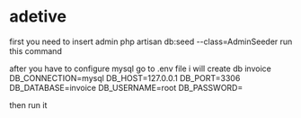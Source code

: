 # adetive

first you need to insert admin php artisan db:seed --class=AdminSeeder run this command

after you have to configure mysql
go to .env file 
i will create db invoice
DB_CONNECTION=mysql
DB_HOST=127.0.0.1
DB_PORT=3306
DB_DATABASE=invoice
DB_USERNAME=root
DB_PASSWORD=

then run it 
